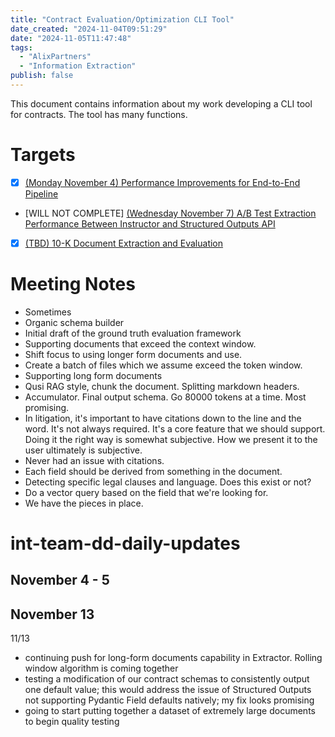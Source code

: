 ```yaml
---
title: "Contract Evaluation/Optimization CLI Tool"
date_created: "2024-11-04T09:51:29"
date: "2024-11-05T11:47:48"
tags:
  - "AlixPartners"
  - "Information Extraction"
publish: false
---
```


This document contains information about my work developing a CLI tool for contracts. The tool has many functions. 

# Targets
- [x] [(Monday November 4) Performance Improvements for End-to-End Pipeline](performance_improvements_for_end_to_end_pipeline)
- [WILL NOT COMPLETE] [(Wednesday November 7) A/B Test Extraction Performance Between Instructor and Structured Outputs API](ab_test_extraction_performance_instructor_structured_outputs)
- [x] [(TBD) 10-K Document Extraction and Evaluation](documents_10k_adhoc_extraction)

# Meeting Notes

- Sometimes 
- Organic schema builder
- Initial draft of the ground truth evaluation framework
- Supporting documents that exceed the context window. 
- Shift focus to using longer form documents and use. 
- Create a batch of files which we assume exceed the token window. 
- Supporting long form documents
- Qusi RAG style, chunk the document. Splitting markdown headers. 
- Accumulator. Final output schema. Go 80000 tokens at a time. Most promising. 
- In litigation, it's important to have citations down to the line and the word. It's not always required. It's a core feature that we should support. Doing it the right way is somewhat subjective. How we present it to the user ultimately is subjective. 
- Never had an issue with citations. 
- Each field should be derived from something in the document. 
- Detecting specific legal clauses and language. Does this exist or not?
- Do a vector query based on the field that we're looking for. 
- We have the pieces in place. 

# int-team-dd-daily-updates
## November 4 - 5

## November 13
11/13
- continuing push for long-form documents capability in Extractor. Rolling window algorithm is coming together
- testing a modification of our contract schemas to consistently output one default value; this would address the issue of Structured Outputs not supporting Pydantic Field defaults natively; my fix looks promising
- going to start putting together a dataset of extremely large documents to begin quality testing
